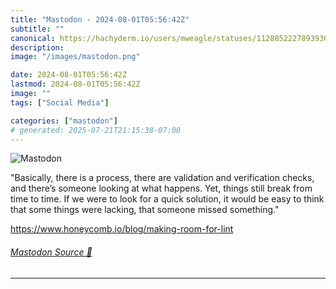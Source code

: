 ```yaml
---
title: "Mastodon - 2024-08-01T05:56:42Z"
subtitle: ""
canonical: https://hachyderm.io/users/mweagle/statuses/112885222789393070
description:
image: "/images/mastodon.png"

date: 2024-08-01T05:56:42Z
lastmod: 2024-08-01T05:56:42Z
image: ""
tags: ["Social Media"]

categories: ["mastodon"]
# generated: 2025-07-21T21:15:38-07:00
---
```

![Mastodon](/images/mastodon.png)

<p>&quot;Basically, there is a process, there are validation and verification checks, and there’s someone looking at what happens. Yet, things still break from time to time. If we were to look for a quick solution, it would be easy to think that some things were lacking, that someone missed something.&quot;</p><p><a href="https://www.honeycomb.io/blog/making-room-for-lint" target="_blank" rel="nofollow noopener noreferrer" translate="no"><span class="invisible">https://www.</span><span class="ellipsis">honeycomb.io/blog/making-room-</span><span class="invisible">for-lint</span></a></p>


###### [Mastodon Source 🐘](https://hachyderm.io/@mweagle/112885222789393070)

___
